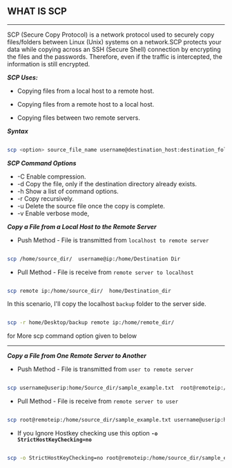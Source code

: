 ## WHAT IS SCP
---

SCP (Secure Copy Protocol) is a network protocol used to securely copy files/folders between Linux (Unix) systems on a network.SCP protects your data while copying across an SSH (Secure Shell) connection by encrypting the files and the passwords. 
Therefore, even if the traffic is intercepted, the information is still encrypted.


_**SCP Uses:**_


 * Copying files from a local host to a remote host.
 
 * Copying files from a remote host to a local host.
 
 * Copying files between two remote servers.


_**Syntax**_

```bash

scp <option> source_file_name username@destination_host:destination_folder

```

_**SCP Command Options**_

* -C	Enable compression.
* -d	Copy the file, only if the destination directory already exists.
* -h	Show a list of command options.
* -r	Copy recursively.
* -u	Delete the source file once the copy is complete.
* -v	Enable verbose mode,



_**Copy a File from a Local Host to the Remote Server**_

* Push Method - File is transmitted from `localhost to remote server` 

```bash 

scp /home/source_dir/  username@ip:/home/Destination Dir

```

* Pull Method - File is receive from `remote server to localhost`

```bash

scp remote ip:/home/source_dir/  home/Destination_dir 

```

In this scenario, I'll copy the localhost `backup` folder to the server side.

```bash

scp -r home/Desktop/backup remote ip:/home/remote_dir/

```

for More scp command option given to below

---

_**Copy a File from One Remote Server to Another**_


* Push Method - File is transmitted from `user to remote server` 
 
```bash

scp username@userip:home/Source_dir/sample_example.txt  root@remoteip:/home/Destination_dir/

```
* Pull Method - File is receive from `remote server to user`
 
```bash

scp root@remoteip:/home/source_dir/sample_example.txt username@userip:home/Destination_dir/

```

* If you Ignore Hostkey checking use this option **`-o StrictHostKeyChecking=no`**

```bash

scp -o StrictHostKeyChecking=no root@remoteip:/home/source_dir/sample_example.txt username@userip:home/Destination_dir/

```



